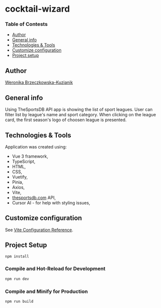 # cocktail-wizard

### Table of Contests
-  [Author](#author)
-  [General info](#general-info)
-  [Technologies & Tools](#technologies--tools)
-  [Customize configuration](#customize-configuration)
-  [Project setup](#project-setup)

## Author
[Weronika Brzeczkowska-Kuzianik](https://github.com/brzeczkowskaw) 

## General info
Using TheSportsDB API app is showing the list of sport leagues.
User can filter list by league's name and sport category.
When clicking on the league card, the first season's logo of choosen league is presented.

## Technologies & Tools
Application was created using: 
- Vue 3 framework, 
- TypeScript,
- HTML,
- CSS,
- Vuetify,
- Pinia,
- Axios,
- Vite,
- [thesportsdb.com](https://www.thesportsdb.com/) API,
- Cursor AI - for help with styling issues,

## Customize configuration

See [Vite Configuration Reference](https://vite.dev/config/).

## Project Setup

```sh
npm install
```

### Compile and Hot-Reload for Development

```sh
npm run dev
```

### Compile and Minify for Production

```sh
npm run build
```
